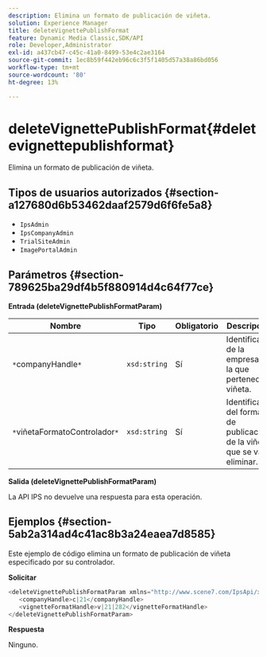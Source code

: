 ```yaml
---
description: Elimina un formato de publicación de viñeta.
solution: Experience Manager
title: deleteVignettePublishFormat
feature: Dynamic Media Classic,SDK/API
role: Developer,Administrator
exl-id: a437cb47-c45c-41a0-8499-53e4c2ae3164
source-git-commit: 1ec8b59f442eb96c6c3f5f1405d57a38a86bd056
workflow-type: tm+mt
source-wordcount: '80'
ht-degree: 13%

---
```


# deleteVignettePublishFormat{#deletevignettepublishformat}

Elimina un formato de publicación de viñeta.

## Tipos de usuarios autorizados {#section-a127680d6b53462daaf2579d6f6fe5a8}

* `IpsAdmin`
* `IpsCompanyAdmin`
* `TrialSiteAdmin`
* `ImagePortalAdmin`

## Parámetros {#section-789625ba29df4b5f880914d4c64f77ce}

**Entrada (deleteVignettePublishFormatParam)**

| Nombre | Tipo | Obligatorio | Descripción |
|---|---|---|---|
| `*`companyHandle`*` | `xsd:string` | Sí | Identificador de la empresa a la que pertenece la viñeta. |
| `*`viñetaFormatoControlador`*` | `xsd:string` | Sí | Identificador del formato de publicación de la viñeta que se va a eliminar. |

**Salida (deleteVignettePublishFormatParam)**

La API IPS no devuelve una respuesta para esta operación.

## Ejemplos {#section-5ab2a314ad4c41ac8b3a24eaea7d8585}

Este ejemplo de código elimina un formato de publicación de viñeta especificado por su controlador.

**Solicitar**

```java
<deleteVignettePublishFormatParam xmlns="http://www.scene7.com/IpsApi/xsd/2008-01-15">
   <companyHandle>c|21</companyHandle>
   <vignetteFormatHandle>v|21|282</vignetteFormatHandle>
</deleteVignettePublishFormatParam>
```

**Respuesta**

Ninguno.
